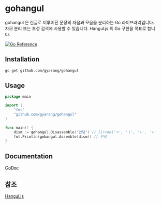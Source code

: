 # gohangul
gohangul 은 한글로 이루어진 문장의 자음과 모음을 분리하는 Go 라이브러리입니다. 자모 분리 또는 초성 검색에 사용할 수 있습니다. Hangul.js 의 Go 구현을 목표로 합니다.

[![Go Reference](https://pkg.go.dev/badge/github.com/gyarang/gohangul.svg)](https://pkg.go.dev/github.com/gyarang/gohangul)

## Installation
```bash
go get github.com/gyarang/gohangul
```

## Usage
```go
package main

import (
	"fmt"
	"github.com/gyarang/gohangul"
)

func main() {
	dism := gohangul.Disassemble("안녕") // []rune{'ㅇ', 'ㅏ', 'ㄴ', 'ㄴ', 'ㅕ', 'ㅇ'}
	fmt.Println(gohangul.Assemble(dism)) // 안녕
}
```

## Documentation
[GoDoc](https://pkg.go.dev/github.com/gyarang/gohangul)

## 참조
[Hangul.js](https://github.com/e-/Hangul.js)
